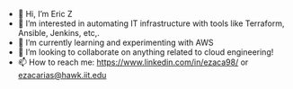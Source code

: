 - 👋 Hi, I’m Eric Z
- 👀 I’m interested in automating IT infrastructure with tools like Terraform, Ansible, Jenkins, etc,. 
- 🌱 I’m currently learning and experimenting with AWS
- 💞️ I’m looking to collaborate on anything related to cloud engineering!
- 📫 How to reach me: https://www.linkedin.com/in/ezaca98/ or ezacarias@hawk.iit.edu

<!---
ez98/ez98 is a ✨ special ✨ repository because its `README.md` (this file) appears on your GitHub profile.
You can click the Preview link to take a look at your changes.
--->
